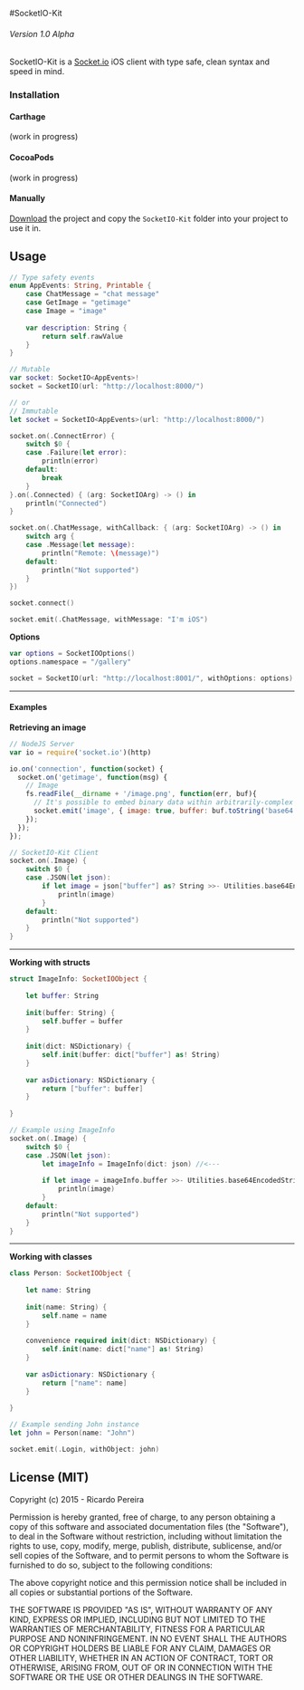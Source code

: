 #SocketIO-Kit

###### Version 1.0 Alpha

SocketIO-Kit is a [Socket.io](http://socket.io) iOS client with type safe, clean syntax and speed in mind.

### Installation

#### Carthage

(work in progress)

#### CocoaPods

(work in progress)

#### Manually

[Download](https://github.com/ricardopereira/SocketIO-Kit/archive/master.zip) the project and copy the `SocketIO-Kit` folder into your project to use it in.

## Usage

```swift
// Type safety events
enum AppEvents: String, Printable {
    case ChatMessage = "chat message"
    case GetImage = "getimage"
    case Image = "image"
    
    var description: String {
        return self.rawValue
    }
}

// Mutable
var socket: SocketIO<AppEvents>!
socket = SocketIO(url: "http://localhost:8000/")

// or 
// Immutable
let socket = SocketIO<AppEvents>(url: "http://localhost:8000/")

socket.on(.ConnectError) {
    switch $0 {
    case .Failure(let error):
        println(error)
    default:
        break
    }
}.on(.Connected) { (arg: SocketIOArg) -> () in
    println("Connected")
}

socket.on(.ChatMessage, withCallback: { (arg: SocketIOArg) -> () in
    switch arg {
    case .Message(let message):
        println("Remote: \(message)")
    default:
        println("Not supported")
    }
})

socket.connect()

socket.emit(.ChatMessage, withMessage: "I'm iOS")
```

**Options**

```swift
var options = SocketIOOptions()
options.namespace = "/gallery"

socket = SocketIO(url: "http://localhost:8001/", withOptions: options)
```

----

#### Examples

**Retrieving an image**

```js
// NodeJS Server
var io = require('socket.io')(http)

io.on('connection', function(socket) {
  socket.on('getimage', function(msg) {
    // Image
    fs.readFile(__dirname + '/image.png', function(err, buf){
      // It's possible to embed binary data within arbitrarily-complex objects
      socket.emit('image', { image: true, buffer: buf.toString('base64') });
    });
  });
});
```

```swift
// SocketIO-Kit Client
socket.on(.Image) {
    switch $0 {
    case .JSON(let json):
        if let image = json["buffer"] as? String >>- Utilities.base64EncodedStringToUIImage {
            println(image)
        }
    default:
        println("Not supported")
    }
}
```

----

**Working with structs**

```swift
struct ImageInfo: SocketIOObject {
    
    let buffer: String
    
    init(buffer: String) {
        self.buffer = buffer
    }
    
    init(dict: NSDictionary) {
        self.init(buffer: dict["buffer"] as! String)
    }
    
    var asDictionary: NSDictionary {
        return ["buffer": buffer]
    }
    
}
```

```swift
// Example using ImageInfo
socket.on(.Image) {
    switch $0 {
    case .JSON(let json):
        let imageInfo = ImageInfo(dict: json) //<---
        
        if let image = imageInfo.buffer >>- Utilities.base64EncodedStringToUIImage {
            println(image)
        }
    default:
        println("Not supported")
    }
}
```

----

**Working with classes**

```swift
class Person: SocketIOObject {
    
    let name: String
    
    init(name: String) {
        self.name = name
    }
    
    convenience required init(dict: NSDictionary) {
        self.init(name: dict["name"] as! String)
    }
    
    var asDictionary: NSDictionary {
        return ["name": name]
    }
    
}
```

```swift
// Example sending John instance
let john = Person(name: "John")

socket.emit(.Login, withObject: john)
```

## License (MIT)

Copyright (c) 2015 - Ricardo Pereira

Permission is hereby granted, free of charge, to any person obtaining a copy
of this software and associated documentation files (the "Software"), to deal
in the Software without restriction, including without limitation the rights
to use, copy, modify, merge, publish, distribute, sublicense, and/or sell
copies of the Software, and to permit persons to whom the Software is
furnished to do so, subject to the following conditions:

The above copyright notice and this permission notice shall be included in
all copies or substantial portions of the Software.

THE SOFTWARE IS PROVIDED "AS IS", WITHOUT WARRANTY OF ANY KIND, EXPRESS OR
IMPLIED, INCLUDING BUT NOT LIMITED TO THE WARRANTIES OF MERCHANTABILITY,
FITNESS FOR A PARTICULAR PURPOSE AND NONINFRINGEMENT. IN NO EVENT SHALL THE
AUTHORS OR COPYRIGHT HOLDERS BE LIABLE FOR ANY CLAIM, DAMAGES OR OTHER
LIABILITY, WHETHER IN AN ACTION OF CONTRACT, TORT OR OTHERWISE, ARISING FROM,
OUT OF OR IN CONNECTION WITH THE SOFTWARE OR THE USE OR OTHER DEALINGS IN
THE SOFTWARE.
